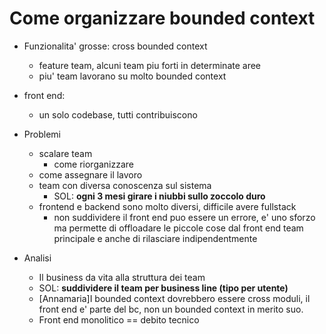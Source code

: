 # Come organizzare bounded context

- Funzionalita' grosse: cross bounded context
    - feature team, alcuni team piu forti in determinate aree
    - piu' team lavorano su molto bounded context
- front end: 
    - un solo codebase, tutti contribuiscono

- Problemi
    - scalare team
        - come riorganizzare
    - come assegnare il lavoro
    - team con diversa conoscenza sul sistema
        - SOL: **ogni 3 mesi girare i niubbi sullo zoccolo duro**
    - frontend e backend sono molto diversi, difficile avere fullstack
        - non suddividere il front end puo essere un errore, 
        e' uno sforzo ma permette di offloadare le piccole cose 
        dal front end team principale 
        e anche di rilasciare indipendentmente 

- Analisi
    - Il business da vita alla struttura dei team
    - SOL: **suddividere il team per business line (tipo per utente)**
    - [Annamaria]I bounded context dovrebbero essere cross moduli, il front end e'
    parte del bc, non un bounded context in merito suo.
    - Front end monolitico == debito tecnico